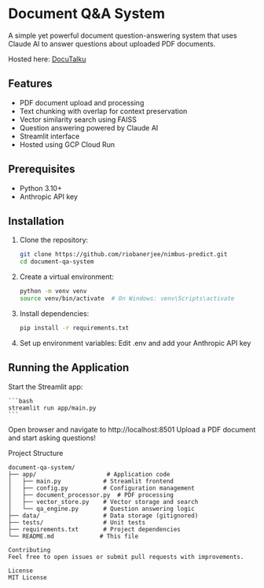# Document Q&A System

A simple yet powerful document question-answering system that uses Claude AI to answer questions about uploaded PDF documents.

Hosted here: [DocuTalku](https://docutalku-995326108656.europe-west2.run.app)

## Features

- PDF document upload and processing
- Text chunking with overlap for context preservation
- Vector similarity search using FAISS
- Question answering powered by Claude AI
- Streamlit interface
- Hosted using GCP Cloud Run

## Prerequisites

- Python 3.10+
- Anthropic API key

## Installation

1. Clone the repository:
   ```bash
   git clone https://github.com/riobanerjee/nimbus-predict.git
   cd document-qa-system

2. Create a virtual environment:
    ```bash
    python -m venv venv
    source venv/bin/activate  # On Windows: venv\Scripts\activate

3. Install dependencies:
    ```bash
    pip install -r requirements.txt

4. Set up environment variables:
Edit .env and add your Anthropic API key


## Running the Application

Start the Streamlit app:

    ```bash
    streamlit run app/main.py
    ```

Open browser and navigate to http://localhost:8501
Upload a PDF document and start asking questions!

Project Structure
```
document-qa-system/
├── app/                    # Application code
│   ├── main.py            # Streamlit frontend
│   ├── config.py          # Configuration management
│   ├── document_processor.py  # PDF processing
│   ├── vector_store.py    # Vector storage and search
│   └── qa_engine.py       # Question answering logic
├── data/                  # Data storage (gitignored)
├── tests/                 # Unit tests
├── requirements.txt       # Project dependencies
└── README.md             # This file

Contributing
Feel free to open issues or submit pull requests with improvements.

License
MIT License